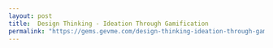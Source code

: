 ```yaml
---
layout: post
title:  Design Thinking - Ideation Through Gamification
permalink: "https://gems.gevme.com/design-thinking-ideation-through-gamification-220120"
---
```

